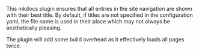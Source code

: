This mkdocs plugin ensures that all entries in the site navigation are shown with their best title. By default, if titles are not specified in the configuration yaml, the file name is used in their place which may not always be aesthetically pleasing.

The plugin will add some build overhead as it effectively loads all pages twice.

